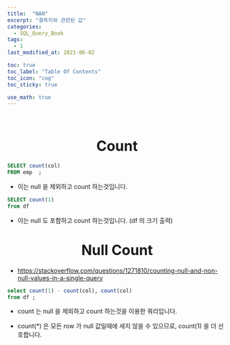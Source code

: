 ```yaml
---
title:  "NAN"
excerpt: "결측치와 관련된 값"
categories:
  - SQL_Query_Book
tags:
  - 1
last_modified_at: 2021-06-02

toc: true
toc_label: "Table Of Contents"
toc_icon: "cog"
toc_sticky: true

use_math: true
---
```


<br>

# <center><font size="6">Count</font></center>

```sql
SELECT count(col)
FROM emp  ;
```

- 이는 null 을 제외하고 count 하는것입니다. 

```sql
SELECT count(1)
from df
```

- 이는 null 도 포함하고 count 하는것입니다. (df 의 크기 출력)

# <center><font size="6">Null Count</font></center>

- https://stackoverflow.com/questions/1271810/counting-null-and-non-null-values-in-a-single-query

```sql
select count(1) - count(col), count(col) 
from df ;
```

- count 는 null 을 제외하고 count 하는것을 이용한 쿼리입니다. 

- count(*) 은 모든 row 가 null 값일때에 세지 않을 수 있으므로, count(1) 을 더 선호합니다. 

